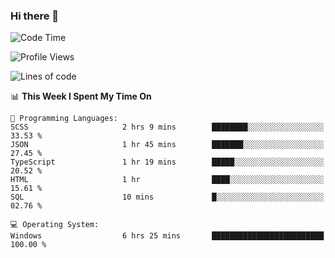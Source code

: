 ### Hi there 👋
<!--START_SECTION:waka-->
![Code Time](http://img.shields.io/badge/Code%20Time-219%20hrs%2013%20mins-blue)

![Profile Views](http://img.shields.io/badge/Profile%20Views-0-blue)

![Lines of code](https://img.shields.io/badge/From%20Hello%20World%20I%27ve%20Written-1.1%20million%20lines%20of%20code-blue)

📊 **This Week I Spent My Time On** 

```text
💬 Programming Languages: 
SCSS                     2 hrs 9 mins        ████████░░░░░░░░░░░░░░░░░   33.53 % 
JSON                     1 hr 45 mins        ███████░░░░░░░░░░░░░░░░░░   27.45 % 
TypeScript               1 hr 19 mins        █████░░░░░░░░░░░░░░░░░░░░   20.52 % 
HTML                     1 hr                ████░░░░░░░░░░░░░░░░░░░░░   15.61 % 
SQL                      10 mins             █░░░░░░░░░░░░░░░░░░░░░░░░   02.76 % 

💻 Operating System: 
Windows                  6 hrs 25 mins       █████████████████████████   100.00 % 
```


<!--END_SECTION:waka-->
<!--
**AnimeruFR/AnimeruFR** is a ✨ _special_ ✨ repository because its `README.md` (this file) appears on your GitHub profile.

Here are some ideas to get you started:

- 🔭 I’m currently working on ...
- 🌱 I’m currently learning ...
- 👯 I’m looking to collaborate on ...
- 🤔 I’m looking for help with ...
- 💬 Ask me about ...
- 📫 How to reach me: ...
- 😄 Pronouns: ...
- ⚡ Fun fact: ...
-->
